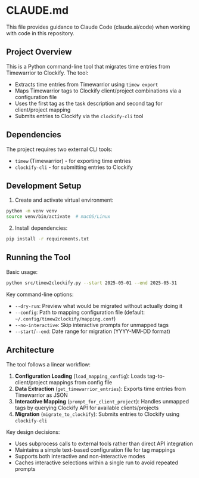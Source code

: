 # CLAUDE.md

This file provides guidance to Claude Code (claude.ai/code) when working with code in this repository.

## Project Overview

This is a Python command-line tool that migrates time entries from Timewarrior to Clockify. The tool:
- Extracts time entries from Timewarrior using `timew export`
- Maps Timewarrior tags to Clockify client/project combinations via a configuration file
- Uses the first tag as the task description and second tag for client/project mapping
- Submits entries to Clockify via the `clockify-cli` tool

## Dependencies

The project requires two external CLI tools:
- `timew` (Timewarrior) - for exporting time entries
- `clockify-cli` - for submitting entries to Clockify

## Development Setup

1. Create and activate virtual environment:
```bash
python -m venv venv
source venv/bin/activate  # macOS/Linux
```

2. Install dependencies:
```bash
pip install -r requirements.txt
```

## Running the Tool

Basic usage:
```bash
python src/timew2clockify.py --start 2025-05-01 --end 2025-05-31
```

Key command-line options:
- `--dry-run`: Preview what would be migrated without actually doing it
- `--config`: Path to mapping configuration file (default: `~/.config/timew2clockify/mapping.conf`)
- `--no-interactive`: Skip interactive prompts for unmapped tags
- `--start`/`--end`: Date range for migration (YYYY-MM-DD format)

## Architecture

The tool follows a linear workflow:
1. **Configuration Loading** (`load_mapping_config`): Loads tag-to-client/project mappings from config file
2. **Data Extraction** (`get_timewarrior_entries`): Exports time entries from Timewarrior as JSON
3. **Interactive Mapping** (`prompt_for_client_project`): Handles unmapped tags by querying Clockify API for available clients/projects
4. **Migration** (`migrate_to_clockify`): Submits entries to Clockify using `clockify-cli`

Key design decisions:
- Uses subprocess calls to external tools rather than direct API integration
- Maintains a simple text-based configuration file for tag mappings
- Supports both interactive and non-interactive modes
- Caches interactive selections within a single run to avoid repeated prompts